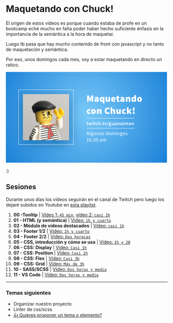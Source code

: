 # Maquetando con Chuck!

El origen de estos vídeos es porque cuando estaba de profe en un bootcamp eché mucho en falta poder haber hecho suficiente énfasis en la importancia de la semántica a la hora de maquetar.

Luego tb pasa que hay mucho contenido de front con javascript y no tanto de maquetación y semántica.

Por eso, unos domingos cada mes, voy a estar maquetando en directo un ratico.

![Maquetando con Chuck!](maquetando-con-chuck.png)

:)

## Sesiones
Durante unos días los vídeos seguirán en el canal de Twitch pero luego los dejaré subidos en Youtube en [esta playlist](https://www.youtube.com/playlist?list=PLO-mtrYE0827SRqJnPOOU1OQLbN_OZpT6).

1. **00 -Tooltip** | [Vídeo 1: `45 min`](https://www.youtube.com/watch?v=pwtNFzrbNAM), [vídeo 2: `casi 1h`](https://www.youtube.com/watch?v=SqGFoHnJg60)
1. **01 - HTML (y semántica)** | [Vídeo: `1h y cuarto`](https://www.youtube.com/watch?v=5vATBkG4Ijw)
1. **02 - Módulo de vídeos destacados** | [Vídeo: `casi 1h`](https://youtu.be/UTLDi4RBx0U)
1. **03 - Footer 1/2** | [Vídeo: `1h y cuarto`](https://youtu.be/5WGKZnxy4b4)
1. **04 - Footer 2/2** | [Vídeo: `Dos horacas`](https://youtu.be/tVqJOHIjB0w)
1. **05 - CSS, introducción y cómo se usa** | [Vídeo: `1h y 20`](https://www.twitch.tv/videos/1040101112)
1. **06 - CSS: Display** | [Vídeo: `Casi 1h`](https://www.twitch.tv/videos/1047563750)
1. **07 - CSS: Position** | [Vídeo: `Casi 2h`](https://www.twitch.tv/videos/1054818567)
1. **08 - CSS: Flex** | [Vídeo: `Casi 3h`](https://www.twitch.tv/videos/1061931165)
1. **09 - CSS: Grid** | [Vídeo: `Más de 3h`](https://www.twitch.tv/videos/1069129885)
1. **10 - SASS/SCSS** | [Vídeo: `Dos horas y media`](https://www.twitch.tv/videos/1076263962)
1. **11 - VS Code** | [Vídeo: `Dos horas y media`](https://www.twitch.tv/videos/1076263962)

---
### Temas siguientes
- Organizar nuestro proyecto
- Linter de css/scss
- [👍 Quieres proponer un tema o elemento?](https://github.com/oneeyedman/maquetando-con-chuck/issues/1)
